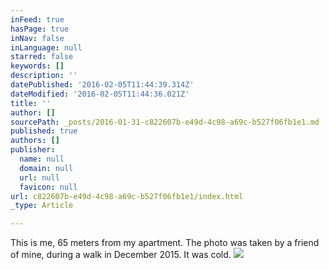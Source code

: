 ```yaml
---
inFeed: true
hasPage: true
inNav: false
inLanguage: null
starred: false
keywords: []
description: ''
datePublished: '2016-02-05T11:44:39.314Z'
dateModified: '2016-02-05T11:44:36.021Z'
title: ''
author: []
sourcePath: _posts/2016-01-31-c822607b-e49d-4c98-a69c-b527f06fb1e1.md
published: true
authors: []
publisher:
  name: null
  domain: null
  url: null
  favicon: null
url: c822607b-e49d-4c98-a69c-b527f06fb1e1/index.html
_type: Article

---
```

This is me, 65 meters from my apartment. The photo was taken by a friend of mine, during a walk in December 2015\. It was cold.
![](https://the-grid-user-content.s3-us-west-2.amazonaws.com/aa7b69eb-70f5-4419-9aa5-84fda9027306.jpg)